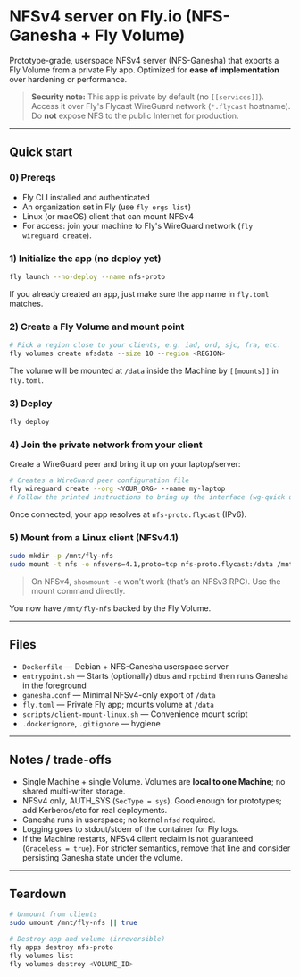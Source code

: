 # NFSv4 server on Fly.io (NFS-Ganesha + Fly Volume)

Prototype-grade, userspace NFSv4 server (NFS-Ganesha) that exports a Fly Volume
from a private Fly app. Optimized for **ease of implementation** over hardening
or performance.

> **Security note:** This app is private by default (no `[[services]]`). Access
> it over Fly's Flycast WireGuard network (`*.flycast` hostname). Do **not**
> expose NFS to the public Internet for production.

---

## Quick start

### 0) Prereqs

- Fly CLI installed and authenticated
- An organization set in Fly (use `fly orgs list`)
- Linux (or macOS) client that can mount NFSv4
- For access: join your machine to Fly's WireGuard network
  (`fly wireguard create`).

### 1) Initialize the app (no deploy yet)

```bash
fly launch --no-deploy --name nfs-proto
```

If you already created an app, just make sure the `app` name in `fly.toml`
matches.

### 2) Create a Fly Volume and mount point

```bash
# Pick a region close to your clients, e.g. iad, ord, sjc, fra, etc.
fly volumes create nfsdata --size 10 --region <REGION>
```

The volume will be mounted at `/data` inside the Machine by `[[mounts]]` in
`fly.toml`.

### 3) Deploy

```bash
fly deploy
```

### 4) Join the private network from your client

Create a WireGuard peer and bring it up on your laptop/server:

```bash
# Creates a WireGuard peer configuration file
fly wireguard create --org <YOUR_ORG> --name my-laptop
# Follow the printed instructions to bring up the interface (wg-quick up ...).
```

Once connected, your app resolves at `nfs-proto.flycast` (IPv6).

### 5) Mount from a Linux client (NFSv4.1)

```bash
sudo mkdir -p /mnt/fly-nfs
sudo mount -t nfs -o nfsvers=4.1,proto=tcp nfs-proto.flycast:/data /mnt/fly-nfs
```

> On NFSv4, `showmount -e` won’t work (that’s an NFSv3 RPC). Use the mount
> command directly.

You now have `/mnt/fly-nfs` backed by the Fly Volume.

---

## Files

- `Dockerfile` — Debian + NFS-Ganesha userspace server
- `entrypoint.sh` — Starts (optionally) `dbus` and `rpcbind` then runs Ganesha
  in the foreground
- `ganesha.conf` — Minimal NFSv4-only export of `/data`
- `fly.toml` — Private Fly app; mounts volume at `/data`
- `scripts/client-mount-linux.sh` — Convenience mount script
- `.dockerignore`, `.gitignore` — hygiene

---

## Notes / trade-offs

- Single Machine + single Volume. Volumes are **local to one Machine**; no
  shared multi-writer storage.
- NFSv4 only, AUTH_SYS (`SecType = sys`). Good enough for prototypes; add
  Kerberos/etc for real deployments.
- Ganesha runs in userspace; no kernel `nfsd` required.
- Logging goes to stdout/stderr of the container for Fly logs.
- If the Machine restarts, NFSv4 client reclaim is not guaranteed
  (`Graceless = true`). For stricter semantics, remove that line and consider
  persisting Ganesha state under the volume.

---

## Teardown

```bash
# Unmount from clients
sudo umount /mnt/fly-nfs || true

# Destroy app and volume (irreversible)
fly apps destroy nfs-proto
fly volumes list
fly volumes destroy <VOLUME_ID>
```
